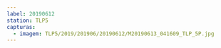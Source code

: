 ```yaml
---
label: 20190612
station: TLP5
capturas:
  - imagem: TLP5/2019/201906/20190612/M20190613_041609_TLP_5P.jpg
---
```

